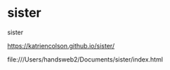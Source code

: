 # sister
sister

https://katriencolson.github.io/sister/

file:///Users/handsweb2/Documents/sister/index.html

